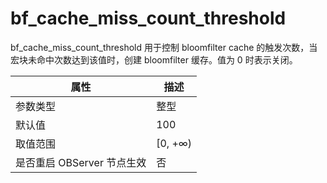 # bf_cache_miss_count_threshold 


bf_cache_miss_count_threshold 用于控制 bloomfilter cache 的触发次数，当宏块未命中次数达到该值时，创建 bloomfilter 缓存。值为 0 时表示关闭。


|      **属性**      |  **描述**  |
|------------------|----------|
| 参数类型             | 整型       |
| 默认值              | 100      |
| 取值范围             | \[0, +∞) |
| 是否重启 OBServer 节点生效 | 否        |



